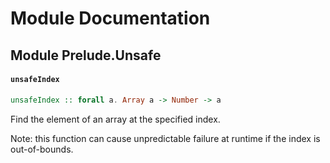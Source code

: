 # Module Documentation

## Module Prelude.Unsafe

#### `unsafeIndex`

``` purescript
unsafeIndex :: forall a. Array a -> Number -> a
```

Find the element of an array at the specified index.

Note: this function can cause unpredictable failure at runtime if the index is out-of-bounds.




